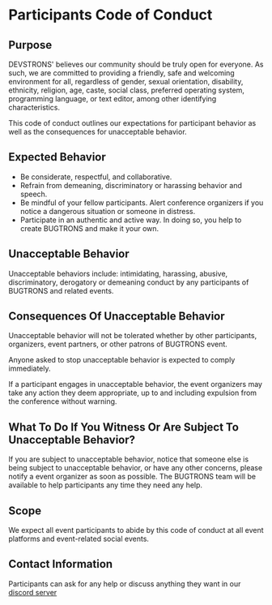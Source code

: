 # Participants Code of Conduct

## Purpose
DEVSTRONS' believes our community should be truly open for everyone. As such,
we are committed to providing a friendly, safe and welcoming environment for all, regardless of gender,
sexual orientation, disability, ethnicity, religion, age, caste, social class, preferred operating system, 
programming language, or text editor, among other identifying characteristics.

This code of conduct outlines our expectations for participant behavior as well as the consequences for unacceptable behavior.

## Expected Behavior
- Be considerate, respectful, and collaborative.
- Refrain from demeaning, discriminatory or harassing behavior and speech.
- Be mindful of your fellow participants. Alert conference organizers if you notice a dangerous situation or someone in distress.
- Participate in an authentic and active way. In doing so, you help to create BUGTRONS and make it your own.

## Unacceptable Behavior
Unacceptable behaviors include: intimidating, harassing, abusive, discriminatory, derogatory or demeaning conduct by any participants 
of BUGTRONS and related events.

## Consequences Of Unacceptable Behavior
Unacceptable behavior will not be tolerated whether by other participants, organizers, event partners, or other patrons of BUGTRONS event.

Anyone asked to stop unacceptable behavior is expected to comply immediately.

If a participant engages in unacceptable behavior, the event organizers may take any action they deem appropriate, up to and including expulsion from the conference without warning.

##  What To Do If You Witness Or Are Subject To Unacceptable Behavior?
If you are subject to unacceptable behavior, notice that someone else is being subject to unacceptable behavior, or have any other concerns, please notify a event organizer as soon as possible.
The BUGTRONS team will be available to help participants any time they need any help.

## Scope
We expect all event participants to abide by this code of conduct at all event platforms and event-related social events.

##  Contact Information
Participants can ask for any help or discuss anything they want in our [discord server](https://discord.gg/DjfvKDswUz)




